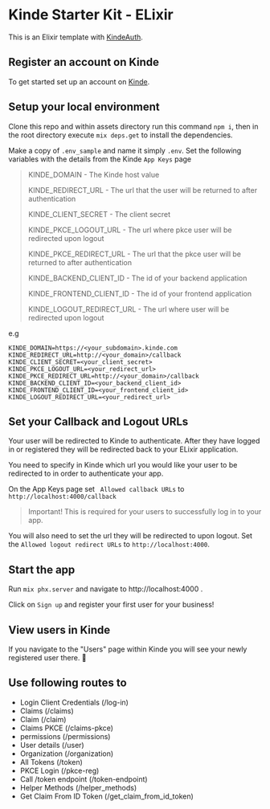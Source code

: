 # Kinde Starter Kit - ELixir
This is an Elixir template with [KindeAuth](https://kinde.com/docs/developer-tools/elixir-sdk/).

## Register an account on Kinde
To get started set up an account on [Kinde](https://app.kinde.com/register).

## Setup your local environment
Clone this repo and within assets directory run this command `npm i`, then in the root directory execute `mix deps.get` to install the dependencies.

Make a copy of `.env_sample` and name it simply `.env`. Set the following variables with the details from the Kinde `App Keys` page

> KINDE_DOMAIN - The Kinde host value
>
> KINDE_REDIRECT_URL - The url that the user will be returned to after authentication
>
> KINDE_CLIENT_SECRET - The client secret
>
> KINDE_PKCE_LOGOUT_URL - The url where pkce user will be redirected upon logout
>
> KINDE_PKCE_REDIRECT_URL - The url that the pkce user will be returned to after authentication
>
> KINDE_BACKEND_CLIENT_ID - The id of your backend application
>
> KINDE_FRONTEND_CLIENT_ID - The id of your frontend application
>
> KINDE_LOGOUT_REDIRECT_URL - The url where user will be redirected upon logout

e.g

```
KINDE_DOMAIN=https://<your_subdomain>.kinde.com
KINDE_REDIRECT_URL=http://<your_domain>/callback
KINDE_CLIENT_SECRET=<your_client_secret>
KINDE_PKCE_LOGOUT_URL=<your_redirect_url>
KINDE_PKCE_REDIRECT_URL=http://<your_domain>/callback
KINDE_BACKEND_CLIENT_ID=<your_backend_client_id>
KINDE_FRONTEND_CLIENT_ID=<your_frontend_client_id>
KINDE_LOGOUT_REDIRECT_URL=<your_redirect_url>
```
## Set your Callback and Logout URLs
Your user will be redirected to Kinde to authenticate. After they have logged in or registered they will be redirected back to your ELixir application.

You need to specify in Kinde which url you would like your user to be redirected to in order to authenticate your app.

On the App Keys page set ` Allowed callback URLs` to `http://localhost:4000/callback`

> Important! This is required for your users to successfully log in to your app.

You will also need to set the url they will be redirected to upon logout. Set the `Allowed logout redirect URLs` to `http://localhost:4000`.

## Start the app

Run `mix phx.server` and navigate to http://localhost:4000 .

Click on `Sign up` and register your first user for your business!
## View users in Kinde

If you navigate to the "Users" page within Kinde you will see your newly registered user there. 🚀
## Use following routes to

- Login Client Credentials (/log-in)
- Claims (/claims)
- Claim (/claim)
- Claims PKCE (/claims-pkce)
- permissions (/permissions)
- User details (/user)
- Organization (/organization)
- All Tokens (/token)
- PKCE Login (/pkce-reg)
- Call /token endpoint (/token-endpoint)
- Helper Methods (/helper_methods)
- Get Claim From ID Token (/get_claim_from_id_token)
